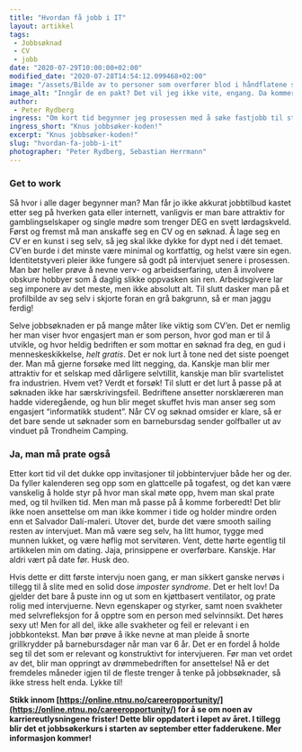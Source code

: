 ```yaml
---
title: "Hvordan få jobb i IT"
layout: artikkel
tags: 
 - Jobbsøknad
 - CV
 - jobb
date: "2020-07-29T10:00:00+02:00"
modified_date: "2020-07-28T14:54:12.099468+02:00"
image: "/assets/Bilde av to personer som overfører blod i håndflatene sine.png"
image_alt: "Inngår de en pakt? Det vil jeg ikke vite, engang. Da kommer de og tar meg."
author:
 - Peter Rydberg
ingress: "Om kort tid begynner jeg prosessen med å søke fastjobb til studietiden min omsider er ferdig. Å få seg en jobb er ingen dans på roser, spesielt om man ikke vil jobbe med å gjøre toalettene på Burger King i Skien Wifi-kompatible til man er pensjonert. Man skal ikke være kresen, men det må da være lov å ha preferanser også! Derfor tenkte jeg at jeg kunne dele noen tips til den yngre garde om hvordan man sjarmerer seg til ansettelse i IT-verdenen - før jeg i det hele tatt har begynt å prøve. Enten man søker sommerjobb eller fastjobb, er prosessen i stor grad lik. Les videre for å plukke med deg noen tips til din jobbsøkeprosess, og for å bedømme om jeg i det hele tatt selv kommer til å bli ansatt i dette århundret."
ingress_short: "Knus jobbsøker-koden!"
excerpt: "Knus jobbsøker-koden!"
slug: "hvordan-fa-jobb-i-it"
photographer: "Peter Rydberg, Sebastian Herrmann"
---
```

### Get to work
Så hvor i alle dager begynner man? Man får jo ikke akkurat jobbtilbud kastet etter seg på hverken gata eller internett, vanligvis er man bare attraktiv for gamblingselskaper og single mødre som trenger DEG en svett lørdagskveld. Først og fremst må man anskaffe seg en CV og en søknad. Å lage seg en CV er en kunst i seg selv, så jeg skal ikke dykke for dypt ned i dét temaet. CV’en burde i det minste være minimal og kortfattig, og helst være sin egen. Identitetstyveri pleier ikke fungere så godt på intervjuet senere i prosessen. Man bør heller prøve å nevne verv- og arbeidserfaring, uten å involvere obskure hobbyer som å daglig slikke oppvasken sin ren. Arbeidsgivere lar seg imponere av det meste, men ikke absolutt alt. Til slutt dasker man på et profilbilde av seg selv i skjorte foran en grå bakgrunn, så er man jaggu ferdig!

Selve jobbsøknaden er på mange måter like viktig som CV’en. Det er nemlig her man viser hvor engasjert man er som person, hvor god man er til å utvikle, og hvor heldig bedriften er som mottar en søknad fra deg, en gud i menneskeskikkelse, *helt gratis*. Det er nok lurt å tone ned det siste poenget der. Man må gjerne forsøke med litt negging, da. Kanskje man blir mer attraktiv for et selskap med dårligere selvtillit, kanskje man blir svartelistet fra industrien. Hvem vet? Verdt et forsøk! Til slutt er det lurt å passe på at søknaden ikke har særskrivingsfeil. Bedriftene ansetter norsklæreren man hadde videregående, og hun blir meget skuffet hvis man anser seg som engasjert “informatikk student”. Når CV og søknad omsider er klare, så er det bare sende ut søknader som en barnebursdag sender golfballer ut av vinduet på Trondheim Camping.

### Ja, man må prate også
Etter kort tid vil det dukke opp invitasjoner til jobbintervjuer både her og der. Da fyller kalenderen seg opp som en glattcelle på togafest, og det kan være vanskelig å holde styr på hvor man skal møte opp, hvem man skal prate med, og til hvilken tid. Men man må passe på å komme forberedt! Det blir ikke noen ansettelse om man ikke kommer i tide og holder mindre orden enn et Salvador Dalí-maleri. Utover det, burde det være smooth sailing resten av intervjuet. Man må være seg selv, ha litt humor, tygge med munnen lukket, og være høflig mot servitøren. Vent, dette hørte egentlig til artikkelen min om dating. Jaja, prinsippene er overførbare. Kanskje. Har aldri vært på date før. Husk deo.

Hvis dette er ditt første intervju noen gang, er man sikkert ganske nervøs i tillegg til å slite med en solid dose *imposter syndrome*. Det er helt lov! Da gjelder det bare å puste inn og ut som en kjøttbasert ventilator, og prate rolig med intervjuerne. Nevn egenskaper og styrker, samt noen svakheter med selvrefleksjon for å opptre som en person med selvinnsikt. Det høres sexy ut! Men for all del, ikke alle svakheter og feil er relevant i en jobbkontekst. Man bør prøve å ikke nevne at man pleide å snorte grillkrydder på barnebursdager når man var 6 år. Det er en fordel å holde seg til det som er relevant og konstruktivt for intervjueren. Før man vet ordet av det, blir man oppringt av drømmebedriften for ansettelse! Nå er det fremdeles måneder igjen til de fleste trenger å tenke på jobbsøknader, så ikke stress helt enda. Lykke til!

**Stikk innom [https://online.ntnu.no/careeropportunity/](https://online.ntnu.no/careeropportunity/) for å se om noen av karriereutlysningene frister! Dette blir oppdatert i løpet av året. I tillegg blir det et jobbsøkerkurs i starten av september etter fadderukene. Mer informasjon kommer!**